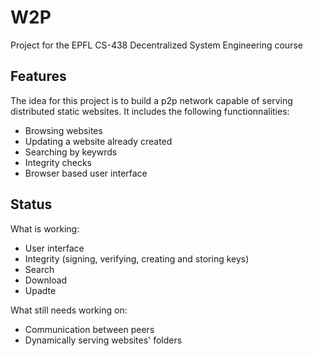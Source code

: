 # W2P
Project for the EPFL CS-438 Decentralized System Engineering course

## Features

The idea for this project is to build a p2p network capable of serving distributed static websites. It includes the following functionnalities:
 - Browsing websites
 - Updating a website already created
 - Searching by keywrds
 - Integrity checks 
 - Browser based user interface
 
## Status

What is working:
 - User interface
 - Integrity (signing, verifying, creating and storing keys)
 - Search
 - Download
 - Upadte
 
What still needs working on:
 - Communication between peers
 - Dynamically serving websites' folders
